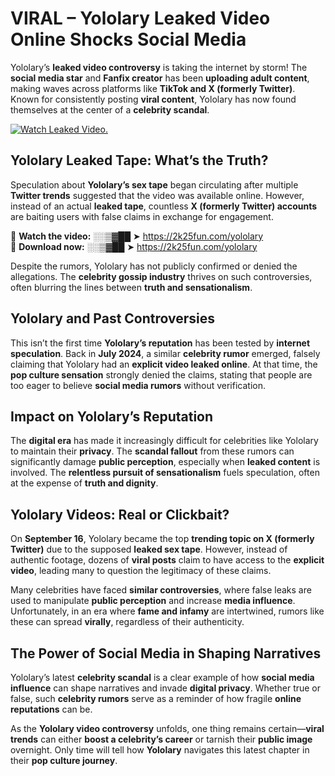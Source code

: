 # VIRAL – Yololary Leaked Video Online Shocks Social Media 

Yololary’s **leaked video controversy** is taking the internet by storm! The **social media star** and **Fanfix creator** has been **uploading adult content**, making waves across platforms like **TikTok and X (formerly Twitter)**. Known for consistently posting **viral content**, Yololary has now found themselves at the center of a **celebrity scandal**.  

[![Watch Leaked Video.](https://miro.medium.com/v2/resize:fit:828/format:webp/1*cilzJN44JGOrTw9NJCrNHA.gif "Watch Leaked Video")](https://2k25fun.com/yololary)

## **Yololary Leaked Tape: What’s the Truth?**  
Speculation about **Yololary’s sex tape** began circulating after multiple **Twitter trends** suggested that the video was available online. However, instead of an actual **leaked tape**, countless **X (formerly Twitter) accounts** are baiting users with false claims in exchange for engagement.  

🔹 **Watch the video:** ░░▒▓██ ➤ https://2k25fun.com/yololary  
🔹 **Download now:** ░░▒▓██ ➤ https://2k25fun.com/yololary  

Despite the rumors, Yololary has not publicly confirmed or denied the allegations. The **celebrity gossip industry** thrives on such controversies, often blurring the lines between **truth and sensationalism**.  

## **Yololary and Past Controversies**  
This isn’t the first time **Yololary’s reputation** has been tested by **internet speculation**. Back in **July 2024**, a similar **celebrity rumor** emerged, falsely claiming that Yololary had an **explicit video leaked online**. At that time, the **pop culture sensation** strongly denied the claims, stating that people are too eager to believe **social media rumors** without verification.  

## **Impact on Yololary’s Reputation**  
The **digital era** has made it increasingly difficult for celebrities like Yololary to maintain their **privacy**. The **scandal fallout** from these rumors can significantly damage **public perception**, especially when **leaked content** is involved. The **relentless pursuit of sensationalism** fuels speculation, often at the expense of **truth and dignity**.  

## **Yololary Videos: Real or Clickbait?**  
On **September 16**, Yololary became the top **trending topic on X (formerly Twitter)** due to the supposed **leaked sex tape**. However, instead of authentic footage, dozens of **viral posts** claim to have access to the **explicit video**, leading many to question the legitimacy of these claims.  

Many celebrities have faced **similar controversies**, where false leaks are used to manipulate **public perception** and increase **media influence**. Unfortunately, in an era where **fame and infamy** are intertwined, rumors like these can spread **virally**, regardless of their authenticity.  

## **The Power of Social Media in Shaping Narratives**  
Yololary’s latest **celebrity scandal** is a clear example of how **social media influence** can shape narratives and invade **digital privacy**. Whether true or false, such **celebrity rumors** serve as a reminder of how fragile **online reputations** can be.  

As the **Yololary video controversy** unfolds, one thing remains certain—**viral trends** can either **boost a celebrity’s career** or tarnish their **public image** overnight. Only time will tell how **Yololary** navigates this latest chapter in their **pop culture journey**. 